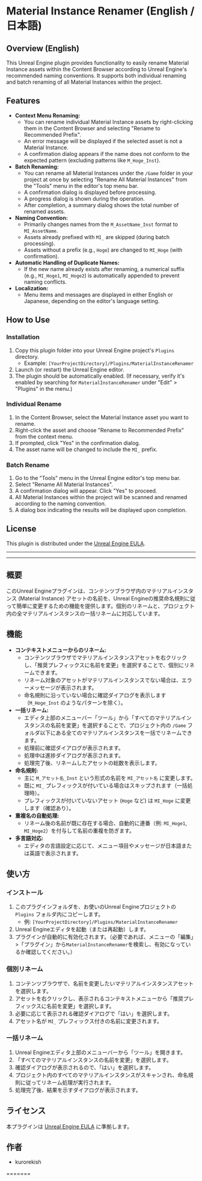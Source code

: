 # Material Instance Renamer (English / 日本語)

## Overview (English)

This Unreal Engine plugin provides functionality to easily rename Material Instance assets within the Content Browser according to Unreal Engine's recommended naming conventions. It supports both individual renaming and batch renaming of all Material Instances within the project.

## Features

* **Context Menu Renaming:**
    * You can rename individual Material Instance assets by right-clicking them in the Content Browser and selecting "Rename to Recommended Prefix".
    * An error message will be displayed if the selected asset is not a Material Instance.
    * A confirmation dialog appears if the name does not conform to the expected pattern (excluding patterns like `M_Hoge_Inst`).
* **Batch Renaming:**
    * You can rename all Material Instances under the `/Game` folder in your project at once by selecting "Rename All Material Instances" from the "Tools" menu in the editor's top menu bar.
    * A confirmation dialog is displayed before processing.
    * A progress dialog is shown during the operation.
    * After completion, a summary dialog shows the total number of renamed assets.
* **Naming Convention:**
    * Primarily changes names from the `M_AssetName_Inst` format to `MI_AssetName`.
    * Assets already prefixed with `MI_` are skipped (during batch processing).
    * Assets without a prefix (e.g., `Hoge`) are changed to `MI_Hoge` (with confirmation).
* **Automatic Handling of Duplicate Names:**
    * If the new name already exists after renaming, a numerical suffix (e.g., `MI_Hoge1`, `MI_Hoge2`) is automatically appended to prevent naming conflicts.
* **Localization:**
    * Menu items and messages are displayed in either English or Japanese, depending on the editor's language setting.

## How to Use

### Installation

1.  Copy this plugin folder into your Unreal Engine project's `Plugins` directory.
    * Example: `[YourProjectDirectory]/Plugins/MaterialInstanceRenamer`
2.  Launch (or restart) the Unreal Engine editor.
3.  The plugin should be automatically enabled. (If necessary, verify it's enabled by searching for `MaterialInstanceRenamer` under "Edit" > "Plugins" in the menu.)

### Individual Rename

1.  In the Content Browser, select the Material Instance asset you want to rename.
2.  Right-click the asset and choose "Rename to Recommended Prefix" from the context menu.
3.  If prompted, click "Yes" in the confirmation dialog.
4.  The asset name will be changed to include the `MI_` prefix.

### Batch Rename

1.  Go to the "Tools" menu in the Unreal Engine editor's top menu bar.
2.  Select "Rename All Material Instances".
3.  A confirmation dialog will appear. Click "Yes" to proceed.
4.  All Material Instances within the project will be scanned and renamed according to the naming convention.
5.  A dialog box indicating the results will be displayed upon completion.

## License

This plugin is distributed under the [Unreal Engine EULA](https://www.unrealengine.com/eula).

---
---




## 概要

このUnreal Engineプラグインは、コンテンツブラウザ内のマテリアルインスタンス (Material Instance) アセットの名前を、Unreal Engineの推奨命名規則に従って簡単に変更するための機能を提供します。個別のリネームと、プロジェクト内の全マテリアルインスタンスの一括リネームに対応しています。

## 機能

* **コンテキストメニューからのリネーム:**
    * コンテンツブラウザでマテリアルインスタンスアセットを右クリックし、「推奨プレフィックスに名前を変更」を選択することで、個別にリネームできます。
    * リネーム対象のアセットがマテリアルインスタンスでない場合は、エラーメッセージが表示されます。
    * 命名規則に沿っていない場合に確認ダイアログを表示します（`M_Hoge_Inst` のようなパターンを除く）。
* **一括リネーム:**
    * エディタ上部のメニューバー「ツール」から「すべてのマテリアルインスタンスの名前を変更」を選択することで、プロジェクト内の `/Game` フォルダ以下にある全てのマテリアルインスタンスを一括でリネームできます。
    * 処理前に確認ダイアログが表示されます。
    * 処理中は進捗ダイアログが表示されます。
    * 処理完了後、リネームしたアセットの総数を表示します。
* **命名規則:**
    * 主に `M_アセット名_Inst` という形式の名前を `MI_アセット名` に変更します。
    * 既に `MI_` プレフィックスが付いている場合はスキップされます（一括処理時）。
    * プレフィックスが付いていないアセット (`Hoge` など) は `MI_Hoge` に変更します（確認あり）。
* **重複名の自動処理:**
    * リネーム後の名前が既に存在する場合、自動的に連番（例: `MI_Hoge1`, `MI_Hoge2`）を付与して名前の重複を防ぎます。
* **多言語対応:**
    * エディタの言語設定に応じて、メニュー項目やメッセージが日本語または英語で表示されます。

## 使い方

### インストール

1.  このプラグインフォルダを、お使いのUnreal Engineプロジェクトの `Plugins` フォルダ内にコピーします。
    * 例: `[YourProjectDirectory]/Plugins/MaterialInstanceRenamer`
2.  Unreal Engineエディタを起動（または再起動）します。
3.  プラグインが自動的に有効化されます。（必要であれば、メニューの「編集」>「プラグイン」から`MaterialInstanceRenamer`を検索し、有効になっているか確認してください。）

### 個別リネーム

1.  コンテンツブラウザで、名前を変更したいマテリアルインスタンスアセットを選択します。
2.  アセットを右クリックし、表示されるコンテキストメニューから「推奨プレフィックスに名前を変更」を選択します。
3.  必要に応じて表示される確認ダイアログで「はい」を選択します。
4.  アセット名が `MI_` プレフィックス付きの名前に変更されます。

### 一括リネーム

1.  Unreal Engineエディタ上部のメニューバーから「ツール」を開きます。
2.  「すべてのマテリアルインスタンスの名前を変更」を選択します。
3.  確認ダイアログが表示されるので、「はい」を選択します。
4.  プロジェクト内のすべてのマテリアルインスタンスがスキャンされ、命名規則に従ってリネーム処理が実行されます。
5.  処理完了後、結果を示すダイアログが表示されます。

## ライセンス

本プラグインは [Unreal Engine EULA](https://www.unrealengine.com/eula) に準拠します。

## 作者

* kurorekish


=======
